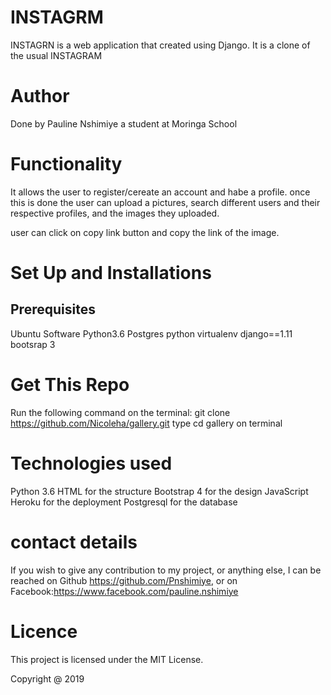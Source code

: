 # INSTAGRM

INSTAGRN is a web application that created using Django. It is a clone of the usual  INSTAGRAM 

# Author

Done by Pauline Nshimiye a student at Moringa School

# Functionality

It allows the  user to register/cereate an account and habe a profile. once this is done the user can upload a pictures, search  different users and their respective profiles, and the images they uploaded.  
 
 

user can click on copy link button and copy the link of the image.


# Set Up and Installations

## Prerequisites

Ubuntu Software
Python3.6
Postgres
python virtualenv
django==1.11
bootsrap 3

# Get This Repo

 Run the following command on the terminal: git clone https://github.com/Nicoleha/gallery.git
 type cd gallery on terminal

 # Technologies used

Python 3.6
HTML for the structure
Bootstrap 4 for the design
JavaScript
Heroku for the deployment
Postgresql for the database

# contact details

If you wish to give any contribution to my project, or anything else, I can be reached on Github https://github.com/Pnshimiye, or on Facebook:https://www.facebook.com/pauline.nshimiye

# Licence

This project is licensed under the MIT License.

Copyright @ 2019
